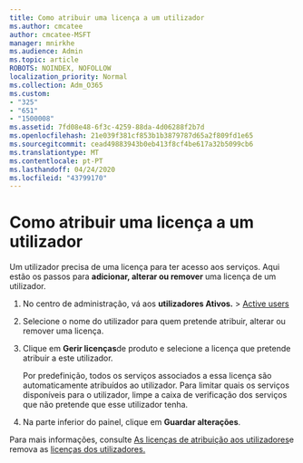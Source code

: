 ```yaml
---
title: Como atribuir uma licença a um utilizador
ms.author: cmcatee
author: cmcatee-MSFT
manager: mnirkhe
ms.audience: Admin
ms.topic: article
ROBOTS: NOINDEX, NOFOLLOW
localization_priority: Normal
ms.collection: Adm_O365
ms.custom:
- "325"
- "651"
- "1500008"
ms.assetid: 7fd08e48-6f3c-4259-88da-4d06288f2b7d
ms.openlocfilehash: 21e039f381cf853b1b3879787d65a2f809fd1e65
ms.sourcegitcommit: cead49883943b0eb413f8cf4be617a32b5099cb6
ms.translationtype: MT
ms.contentlocale: pt-PT
ms.lasthandoff: 04/24/2020
ms.locfileid: "43799170"
---
```

# <a name="how-to-assign-a-license-to-a-user"></a>Como atribuir uma licença a um utilizador

Um utilizador precisa de uma licença para ter acesso aos serviços. Aqui estão os passos para **adicionar, alterar ou remover** uma licença de um utilizador.
  
1. No centro de administração, vá aos **utilizadores Ativos.** \> [Active users](https://go.microsoft.com/fwlink/p/?linkid=834822)

2. Selecione o nome do utilizador para quem pretende atribuir, alterar ou remover uma licença.

3. Clique em **Gerir licenças**de produto e selecione a licença que pretende atribuir a este utilizador.

    Por predefinição, todos os serviços associados a essa licença são automaticamente atribuídos ao utilizador. Para limitar quais os serviços disponíveis para o utilizador, limpe a caixa de verificação dos serviços que não pretende que esse utilizador tenha.

4. Na parte inferior do painel, clique em **Guardar alterações**.

Para mais informações, consulte [As licenças de atribuição aos utilizadores](https://docs.microsoft.com/office365/admin/subscriptions-and-billing/assign-licenses-to-users)e remova as [licenças dos utilizadores.](https://docs.microsoft.com/office365/admin/subscriptions-and-billing/remove-licenses-from-users)